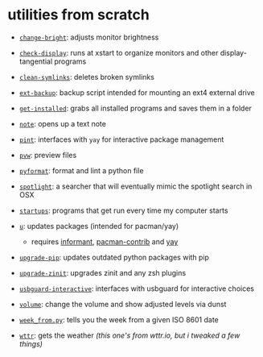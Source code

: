 # utilities from scratch

- [`change-bright`](https://github.com/sudo-julia/bin/blob/main/change-bright):
adjusts monitor brightness

- [`check-display`](https://github.com/sudo-julia/bin/blob/main/check-display):
runs at xstart to organize monitors and other display-tangential programs

- [`clean-symlinks`](./clean-symlinks):
deletes broken symlinks

- [`ext-backup`](https://github.com/sudo-julia/bin/blob/main/ext-backup):
backup script intended for mounting an ext4 external drive

- [`get-installed`](https://github.com/sudo-julia/bin/blob/main/get-installed):
grabs all installed programs and saves them in a folder

- [`note`](./note):
opens up a text note

- [`pint`](./pint):
interfaces with `yay` for interactive package management

- [`pvw`](./pvw):
preview files

- [`pyformat`](./pyformat):
format and lint a python file

- [`spotlight`](./spotlight):
a searcher that will eventually mimic the spotlight search in OSX

- [`startups`](./startups):
programs that get run every time my computer starts

- [`u`](https://github.com/sudo-julia/bin/blob/main/u):
updates packages (intended for pacman/yay)
  - requires [informant](https://github.com/bradford-smith94/informant),
[pacman-contrib](https://git.archlinux.org/pacman-contrib.git/about) and [yay](https://github.com/Jguer/yay)

- [`upgrade-pip`](https://github.com/sudo-julia/bin/blob/main/upgrade-pip):
updates outdated python packages with pip

- [`upgrade-zinit`](./upgrade-zinit):
upgrades zinit and any zsh plugins

- [`usbguard-interactive`](./usbguard-interactive):
interfaces with usbguard for interactive choices

- [`volume`](./volume):
change the volume and show adjusted levels via dunst

- [`week_from.py`](./week_from.py):
tells you the week from a given ISO 8601 date

- [`wttr`](./wttr):
gets the weather *(this one's from wttr.io, but i tweaked a few things)*
